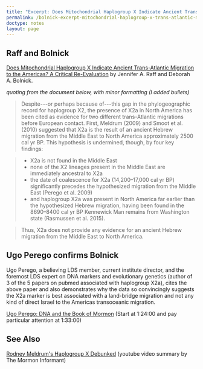 ```yaml
---
title: "Excerpt: Does Mitochondrial Haplogroup X Indicate Ancient Trans-Atlantic Migration to the Americas? A Critical Re-Evaluation"
permalink: /bolnick-excerpt-mitochondrial-haplogroup-x-trans-atlantic-migration/
doctype: notes
layout: page
---
```


## Raff and Bolnick

[Does Mitochondrial Haplogroup X Indicate Ancient Trans-Atlantic Migration to the Americas? A Critical Re-Evaluation](https://doi.org/10.1179/2055556315Z.00000000040) by Jennifer A. Raff and Deborah A. Bolnick.

_quoting from the document below, with minor formatting (I added bullets)_

> Despite---or perhaps because of---this gap in the phylogeographic record for haplogroup X2, the presence of X2a in North America has been cited as evidence for two different trans-Atlantic migrations before European contact. First, Meldrum (2009) and Smoot et al. (2010) suggested that X2a is the result of an ancient Hebrew migration from the Middle East to North America approximately 2500 cal yr BP. This hypothesis is undermined, though, by four key findings:

> * X2a is not found in the Middle East
> * none of the X2 lineages present in the Middle East are immediately ancestral to X2a
> * the date of coalescence for X2a (14,200–17,000 cal yr BP) significantly precedes the hypothesized migration from the Middle East (Perego et al. 2009)
> * and haplogroup X2a was present in North America far earlier than the hypothesized Hebrew migration, having been found in the 8690–8400 cal yr BP Kennewick Man remains from Washington state (Rasmussen et al. 2015).

> Thus, X2a does not provide any evidence for an ancient Hebrew migration from the Middle East to North America.

## Ugo Perego confirms Bolnick

Ugo Perego, a believing LDS member, current institute director, and the foremost LDS expert on DNA markers and evolutionary genetics (author of 3 of the 5 papers on pubmed associated with haplogroup X2a), cites the above paper and also demonstrates why the data so convincingly suggests the X2a marker is best associated with a land-bridge migration and not any kind of direct Israel to the Americas transoceanic migration.

[Ugo Perego: DNA and the Book of Mormon](https://vimeo.com/202998094) (Start at 1:24:00 and pay particular attention at 1:33:00)

## See Also

[Rodney Meldrum's Haplogroup X Debunked](https://www.youtube.com/watch?v=FUBQeAf6Lbc) (youtube video summary by The Mormon Informant)

